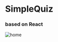 # SimpleQuiz

### based on React

![home](https://cloud.githubusercontent.com/assets/16857061/18821941/8b24ea86-835f-11e6-83a4-b753c953e842.png)
